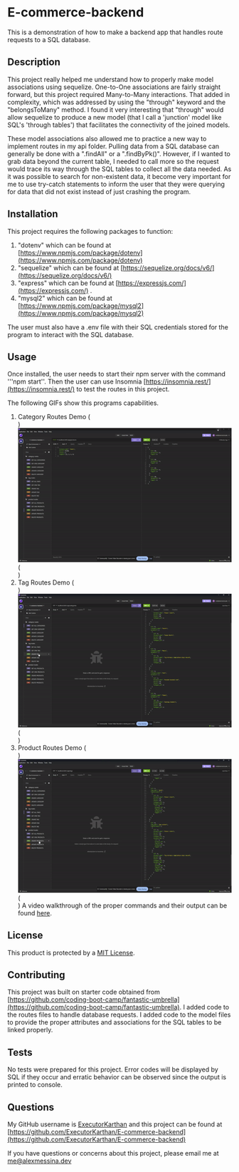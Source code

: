 # E-commerce-backend
This is a demonstration of how to make a backend app that handles route requests to a SQL database.

## Description
This project really helped me understand how to properly make model associations using sequelize. One-to-One associations are fairly straight forward, but this project required Many-to-Many interactions. That added in complexity, which was addressed by using the "through" keyword and the "belongsToMany" method. I found it very interesting that "through" would allow sequelize to produce a new model (that I call a 'junction' model like SQL's 'through tables') that facilitates the connectivity of the joined models.  

These model associations also allowed me to practice a new way to implement routes in my api folder. Pulling data from a SQL database can generally be done with a ".findAll" or a ".findByPk()". However, if I wanted to grab data beyond the current table, I needed to call more so the request would trace its way through the SQL tables to collect all the data needed. As it was possible to search for non-existent data, it become very important for me to use try-catch statements to inform the user that they were querying for data that did not exist instead of just crashing the program. 

## Installation
This project requires the following packages to function:
1) "dotenv" which can be found at [https://www.npmjs.com/package/dotenv](https://www.npmjs.com/package/dotenv)
2) "sequelize" which can be found at [https://sequelize.org/docs/v6/](https://sequelize.org/docs/v6/)
3) "express" which can be found at [https://expressjs.com/](https://expressjs.com/) .
4) "mysql2" which can be found at [https://www.npmjs.com/package/mysql2](https://www.npmjs.com/package/mysql2)

The user must also have a .env file with their SQL credentials stored for the program to interact with the SQL database.


## Usage
Once installed, the user needs to start their npm server with the command '''npm start''. Then the user can use Insomnia [https://insomnia.rest/](https://insomnia.rest/) to test the routes in this project. 

The following GIFs show this programs capabilities.
1) Category Routes Demo
(<br>)
![Category Routes Demo Gif](./assets/category-route.gif)
(<br>)
2) Tag Routes Demo 
(<br>)
![Tag Routes Demo Gif](./assets/tag-route.gif)
(<br>)
3) Product Routes Demo
(<br>)
![Product Routes Demo Gif](./assets/product-route.gif) 
(<br>)
A video walkthrough of the proper commands and their output can be found <a href="./assets/E-commerce-backend.mp4"> here</a>.

## License
This product is protected by a [MIT License](http://choosealicense.com/licenses/mit).

## Contributing
This project was built on starter code obtained from [https://github.com/coding-boot-camp/fantastic-umbrella](https://github.com/coding-boot-camp/fantastic-umbrella). I added code to the routes files to handle database requests. I added code to the model files to provide the proper attributes and associations for the SQL tables to be linked properly. 

## Tests
No tests were prepared for this project. Error codes will be displayed by SQL if they occur and erratic behavior can be observed since the output is printed to console.

## Questions
My GitHub username is [ExecutorKarthan](https://github.com/ExecutorKarthan) and this project can be found at [https://github.com/ExecutorKarthan/E-commerce-backend](https://github.com/ExecutorKarthan/E-commerce-backend)

If you have questions or concerns about this project, please email me at me@alexmessina.dev

